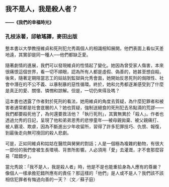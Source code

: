 ## 我不是人，我是殺人者？

**――《我們的幸福時光》**

### 孔枝泳著，邱敏瑤譯，麥田出版

整本書以大學教授維貞和死刑犯允秀兩個人的相識相知展開，他們表面上看似天差地遠，其實卻是同一種人──他們都缺乏愛。

隨著劇情的進展，我們可以發現維貞的性情起了變化。她因為曾受家人傷害，本來很痛恨這個世界，看一切不順眼，認為所有人都是虛假、偽善的，她甚至想自殺。後來，隨著定期陪當志工的姑姑到監獄與允秀會面，她開始反思死刑的侷限性、社會中潛在的不公不義、以暴制暴的惡性循環。終於，她和允秀都逐漸感受到了什麼是真正的愛、關懷、憐憫和諒解。但是，一切仍來得及嗎？

這本書也透露了作者對於死刑的看法，她用維貞的角度去質疑，為什麼犯罪者和被害者通常都是社會底層的人？她也質疑，強制送絕食的死刑犯去吊點滴的荒謬――我們都要殺死他了，為何還要救活他？「執行死刑」，其實無異於「殺人」。作者也透過允秀的日記，呈現了他和弟弟恩秀的悲慘童年──被母親拋棄、被父親痛打、被人霸凌、欺虐，因為不斷進出少年收留所，習得了許多犯罪技巧、仇恨、報復，到最後走向無可挽回的殺人悲劇。

可是，正如同維貞和姑姑在醫院與舅舅的對話；人是一個極為複雜的動物，有很大一部份的我們會被生長環境、背景所影響。人必須用「愛」去灌溉，才不會那麼容易「踏錯步」。

當允秀說：「我不是人，我是殺人者」時，他是不是也能重拾身為人應有的尊嚴？像個人一樣承擔犯錯所應有的責任？那這樣的「他們」是人或不是人？我們該不該相信犯罪者有悔過向善的一天？（文／蘇子庭）

